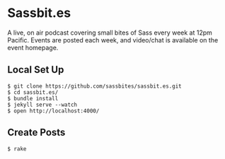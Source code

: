 # Sassbit.es

A live, on air podcast covering small bites of Sass every week at 12pm Pacific. Events are posted each week, and video/chat is available on the event homepage. 

## Local Set Up

    $ git clone https://github.com/sassbites/sassbit.es.git
    $ cd sassbit.es/
    $ bundle install
    $ jekyll serve --watch
    $ open http://localhost:4000/

## Create Posts

    $ rake